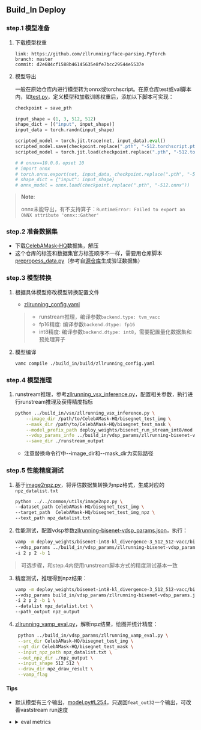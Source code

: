 
## Build_In Deploy

### step.1 模型准备

1. 下载模型权重

    ```
    link: https://github.com/zllrunning/face-parsing.PyTorch
    branch: master
    commit: d2e684cf1588b46145635e8fe7bcc29544e5537e
    ```

2. 模型导出

    一般在原始仓库内进行模型转为onnx或torchscript。在原仓库test或val脚本内，如[test.py](./face_parsing/test.py)，定义模型和加载训练权重后，添加以下脚本可实现：

    ```python
    checkpoint = save_pth

    input_shape = (1, 3, 512, 512)
    shape_dict = [("input", input_shape)]
    input_data = torch.randn(input_shape)

    scripted_model = torch.jit.trace(net, input_data).eval()
    scripted_model.save(checkpoint.replace(".pth", "-512.torchscript.pt"))
    scripted_model = torch.jit.load(checkpoint.replace(".pth", "-512.torchscript.pt"))

    # # onnx==10.0.0，opset 10
    # import onnx
    # torch.onnx.export(net, input_data, checkpoint.replace(".pth", "-512.onnx"), input_names=["input"], output_names=["output"], opset_version=11)
    # shape_dict = {"input": input_shape}
    # onnx_model = onnx.load(checkpoint.replace(".pth", "-512.onnx"))
    ```

> **Note**:
> 
> onnx未能导出，有不支持算子：`RuntimeError: Failed to export an ONNX attribute 'onnx::Gather'`
>

### step.2 准备数据集
- 下载[CelebAMask-HQ](https://github.com/switchablenorms/CelebAMask-HQ)数据集，解压
- 这个仓库的标签和数据集官方标签顺序不一样，需要用仓库脚本[prepropess_data.py](./face_parsing/prepropess_data.py)（参考自[源仓库](https://github.com/zllrunning/face-parsing.PyTorch/blob/master/prepropess_data.py)生成验证数据集）


### step.3 模型转换
1. 根据具体模型修改模型转换配置文件
    - [zllrunning_config.yaml](../build_in/build/zllrunning_config.yaml)
    
    > - runstream推理，编译参数`backend.type: tvm_vacc`
    > - fp16精度: 编译参数`backend.dtype: fp16`
    > - int8精度: 编译参数`backend.dtype: int8`，需要配置量化数据集和预处理算子

2. 模型编译
    ```bash
    vamc compile ./build_in/build/zllrunning_config.yaml
    ```

### step.4 模型推理
1. runstream推理，参考[zllrunning_vsx_inference.py](../build_in/vsx/zllrunning_vsx_inference.py)，配置相关参数，执行进行runstream推理及获得精度指标
    ```bash
    python ../build_in/vsx/zllrunning_vsx_inference.py \
        --image_dir /path/to/CelebAMask-HQ/bisegnet_test_img \
        --mask_dir /path/to/CelebAMask-HQ/bisegnet_test_mask \
        --model_prefix_path deploy_weights/bisenet_run_stream_int8/mod \
        --vdsp_params_info ../build_in/vdsp_params/zllrunning-bisenet-vdsp_params.json \
        --save_dir ./runstream_output
    ```
    - 注意替换命令行中--image_dir和--mask_dir为实际路径


### step.5 性能精度测试
1. 基于[image2npz.py](../../common/utils/image2npz.py)，将评估数据集转换为npz格式，生成对应的`npz_datalist.txt`
    ```bash
    python ../../common/utils/image2npz.py \
    --dataset_path CelebAMask-HQ/bisegnet_test_img \
    --target_path  CelebAMask-HQ/bisegnet_test_img_npz \
    --text_path npz_datalist.txt
    ```

2. 性能测试，配置vdsp参数[zllrunning-bisenet-vdsp_params.json](../build_in/vdsp_params/zllrunning-bisenet-vdsp_params.json)，执行：
    ```bash
    vamp -m deploy_weights/bisenet-int8-kl_divergence-3_512_512-vacc/bisenet \
    --vdsp_params ../build_in/vdsp_params/zllrunning-bisenet-vdsp_params.json \
    -i 2 p 2 -b 1
    ```

> 可选步骤，和step.4内使用runstream脚本方式的精度测试基本一致

3. 精度测试，推理得到npz结果：
    ```bash
    vamp -m deploy_weights/bisenet-int8-kl_divergence-3_512_512-vacc/bisenet \
    --vdsp_params build_in/vdsp_params/zllrunning-bisenet-vdsp_params.json \
    -i 2 p 2 -b 1 \
    --datalist npz_datalist.txt \
    --path_output npz_output
    ```
4. [zllrunning_vamp_eval.py](../build_in/vdsp_params/zllrunning_vamp_eval.py)，解析npz结果，绘图并统计精度：
   ```bash
    python ../build_in/vdsp_params/zllrunning_vamp_eval.py \
    --src_dir CelebAMask-HQ/bisegnet_test_img \
    --gt_dir CelebAMask-HQ/bisegnet_test_mask \
    --input_npz_path npz_datalist.txt \
    --out_npz_dir ./npz_output \
    --input_shape 512 512 \
    --draw_dir npz_draw_result \
    --vamp_flag
   ```


#### Tips

- 默认模型有三个输出，[model.py#L254](https://github.com/zllrunning/face-parsing.PyTorch/blob/master/model.py#L254)，只返回`feat_out32`一个输出，可改善vaststream run速度
- 
    <details><summary>eval metrics</summary>

    ```
    torch 512 classes = 19
    ----------------- Total Performance --------------------
    Overall Acc:     0.9556352229294156
    Mean Acc :       0.8337249435210217
    FreqW Acc :      0.9164882022332891
    Mean IoU :       0.7426032880777604
    Overall F1:      0.8410596827641568
    ----------------- Class IoU Performance ----------------
    background      : 0.9378292772392331
    skin    : 0.9284966349726388
    nose    : 0.6149654277845954
    eyeglass        : 0.601570945020349
    left_eye        : 0.6525746650178532
    right_eye       : 0.6476684443446906
    left_brow       : 0.8319301832614219
    right_brow      : 0.6705880061787682
    left_ear        : 0.6571437967301036
    right_ear       : 0.4255793179986799
    mouth   : 0.8700320964779847
    upper_lip       : 0.8356214172588405
    lower_lip       : 0.7608609449202323
    hair    : 0.7992254674335968
    hat     : 0.8605482739767997
    earring : 0.3527505833196731
    necklace        : 0.8263593822900838
    neck    : 0.9298832924238305
    cloth   : 0.9058343168280723


    vacc 512 fp16
    ----------------- Total Performance --------------------
    Overall Acc:     0.9556578441703113
    Mean Acc :       0.833372987499022
    FreqW Acc :      0.916523859125999
    Mean IoU :       0.742535004231554
    Overall F1:      0.8410015127154231
    ----------------- Class IoU Performance ----------------
    background      : 0.9378759218073169
    skin    : 0.9285489511457389
    nose    : 0.6146148041426784
    eyeglass        : 0.6010793757831302
    left_eye        : 0.6523158728168997
    right_eye       : 0.6473657791416703
    left_brow       : 0.8320022436292658
    right_brow      : 0.6705693149717842
    left_ear        : 0.6571108468897708
    right_ear       : 0.42551992575688297
    mouth   : 0.8703116341680609
    upper_lip       : 0.8355227523616399
    lower_lip       : 0.7607766298012781
    hair    : 0.7993262178815398
    hat     : 0.8605150492840775
    earring : 0.3526342243226829
    necklace        : 0.826320220512025
    neck    : 0.9299156756029198
    cloth   : 0.9058396403801641
    --------------------------------------------------------


    vacc 512 int8 kl
    ----------------- Total Performance --------------------
    Overall Acc:     0.9556897452579036
    Mean Acc :       0.8323962754949473
    FreqW Acc :      0.9166093566148232
    Mean IoU :       0.7413797567604206
    Overall F1:      0.8401734007068263
    ----------------- Class IoU Performance ----------------
    background      : 0.9381407091955711
    skin    : 0.9287122321236828
    nose    : 0.6082316054863004
    eyeglass        : 0.6015556332608095
    left_eye        : 0.6488778693748087
    right_eye       : 0.6450650386752117
    left_brow       : 0.8322012724309388
    right_brow      : 0.6648368442550666
    left_ear        : 0.6505651232149232
    right_ear       : 0.42300831811896916
    mouth   : 0.8705586203375313
    upper_lip       : 0.8353515645581359
    lower_lip       : 0.7602545709801846
    hair    : 0.8000063660197961
    hat     : 0.8603837252231518
    earring : 0.356220163365939
    necklace        : 0.8267675595800013
    neck    : 0.9300418608525668
    cloth   : 0.9054363013944026
    ```
    </details>
